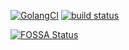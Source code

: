 [![GolangCI](https://golangci.com/badges/github.com/naiba/com.svg)](https://golangci.com/r/github.com/naiba/com)  [![build status](https://travis-ci.com/naiba/com.svg?branch=master)](https://travis-ci.com/naiba/com)

[![FOSSA Status](https://app.fossa.io/api/projects/git%2Bgithub.com%2Fnaiba%2Fcom.svg?type=large)](https://app.fossa.io/projects/git%2Bgithub.com%2Fnaiba%2Fcom?ref=badge_large)


